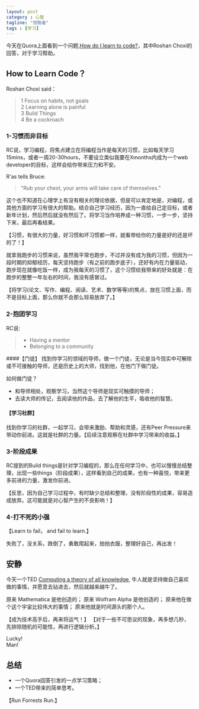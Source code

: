 ```yaml
---
layout: post
category : 心智
tagline: "悦跑者"
tags : [学习]
---
```


今天在Quora上面看到一个问题,[How do I learn to code?](http://www.quora.com/How-do-I-learn-to-code-1)，其中Roshan Choxi的回答，对于学习帮助。

## How to Learn Code？

Roshan Choxi said：

> 1 Focus on habits, not goals   
> 2 Learning alone is painful  
> 3 Build Things  
> 4 Be a cockroach

### 1-习惯而非目标

RC说，学习编程，将焦点建立在将编程当作是每天的习惯，比如每天学习15mins，或者一周20-30hours，不要设立类似我要在Xmonths内成为一个web developer的目标，这样会给你带来压力和不安。

R'as tells Bruce: 

> "Rub your chest, your arms will take care of themselves."

这个也不知道在心理学上有没有相关的理论依据，但是可以肯定地是，对编程，或其他方面的学习有很大的帮助。结合自己学习经历，因为一直给自己定目标，或者新年计划，然后然后就没有然后了。将学习当作培养成一种习惯，一步一步，坚持下来，最后再看结果。

【习惯，有很大的力量，好习惯和坏习惯都一样，就看带给你的力量是好的还是坏的了！】

就拿我跑步的习惯来说，虽然我平常也跑步，不过并没有成为我的习惯，但因为一段时期的抑郁经历，每天坚持跑步（有之前的跑步底子），还好有内在力量驱动，跑步现在就像吃饭一样，成为我每天的习惯了，这个习惯给我带来的好处就是：在跑步的整整一年左右的时间，我没有感冒过。

【将学习(论文、写作、编程、阅读、艺术、数学等等)的焦点，放在习惯上面，而不是目标上面，那么你就不会那么轻易放弃了。】

### 2-抱团学习

RC说:

> * Having a mentor  
> * Belonging to a community

####【门徒】
找到你学习的领域的导师，做一个门徒，无论是当今现实中可解除或不可接触的导师，还是历史上的大师，找到他，在他门下做门徒。

如何做门徒？

* 和导师相处，观察学习，当然这个导师是现实可触摸的导师；
* 去读大师的传记，去阅读他的作品，去了解他的生平，吸收他的智慧。

#### 【学习社群】

找到你学习的社群，一起学习，会带来激励、帮助和灵感，还有Peer Pressure来带动你前进。这就是社群的力量。【后续注意观察在社群中学习带来的收益。】

### 3-阶段成果

RC提到的Build things是针对学习编程的，那么在任何学习中，也可以慢慢总结整理，出现一些things（阶段成果），这样看到自己的成果，也有一种喜悦，带来更多前进的力量，激发你前进。

【反思，因为自己学习过程中，有时缺少总结和整理，没有阶段性的成果，容易造成放弃。这可能就是对心智产生的不良影响！】

### 4-打不死的小强

【Learn to fail， and fail to learn.】

失败了，没关系，跌倒了，勇敢爬起来，拍拍衣服，整理好自己，再出发！

## 安静

今天一个TED [Computing a theory of all knowledge](http://www.ted.com/talks/stephen_wolfram_computing_a_theory_of_everything), 牛人就是坚持做自己喜欢做的事情，并愿意去钻进去，然后就越来越牛了。

原来 Mathematica 是他创造的；
原来 Wolfram Alpha 是他创造的；
原来他在做个这个宇宙比较伟大的事情；
原来他就是时间源头的那个人。

【成为技术高手后，再来将运气！】
【对于一些不可思议的现象，再多想几秒，先排除随机的可能性，再进行逻辑分析。】

Lucky!   
Man!

## 总结

* 一个Quora回答引发的一点学习策略；
* 一个TED带来的简单思考。

【Run Forrests Run.】
